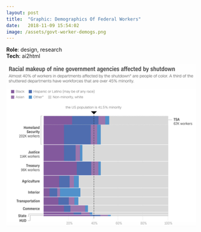 ```yaml
---
layout: post
title:  "Graphic: Demographics Of Federal Workers"
date:   2018-11-09 15:54:02
image: /assets/govt-worker-demogs.png
---
```


**Role**: design, research  
**Tech**: ai2html

[![Demographics of federal workers in departments affected by the shutdown.](/assets/govt-worker-demogs.png)](https://www.cnn.com/2019/01/23/politics/the-shutdown-is-hurting-some-federal-workers/index.html)
